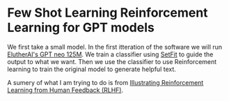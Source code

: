 # Few Shot Learning Reinforcement Learning for GPT models

We first take a small model. In the first itteration of the software we will run [ElutherAI's GPT neo 125M](https://huggingface.co/EleutherAI/gpt-neo-125M). We train a classifier using [SetFit](https://huggingface.co/blog/setfit) to guide the output to what we want. Then we use the classifier to use Reinforcement learning to train the original model to generate helpful text. 

A sumery of what I am trying to do is from [Illustrating Reinforcement Learning from Human Feedback (RLHF)](https://huggingface.co/blog/rlhf).